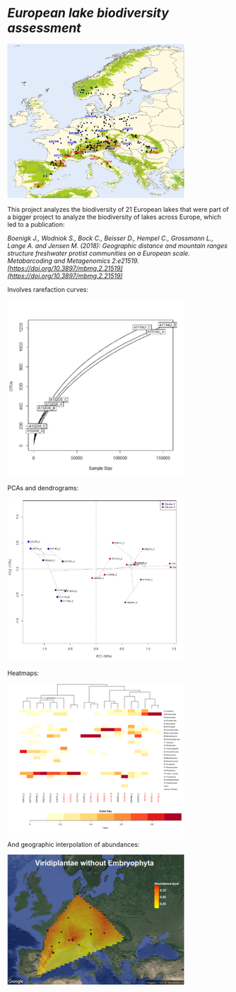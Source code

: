 # *_European lake biodiversity assessment_*

<img src="https://github.com/hempelc/european_lakes_diversity/blob/main/europe_samplingpoints.jpg" alt="GME" width="400"/>

This project analyzes the biodiversity of 21 European lakes that were part of a bigger project to analyze the biodiversity of lakes across Europe, which led to a publication:

*_Boenigk J., Wodniok S., Bock C., Beisser D., Hempel C., Grossmann L., Lange A. and Jensen M. (2018): Geographic distance and mountain ranges structure freshwater protist communities on a European scalе. Metabarcoding and Metagenomics 2:e21519._ [https://doi.org/10.3897/mbmg.2.21519](https://doi.org/10.3897/mbmg.2.21519)*

Involves rarefaction curves:

<img src="https://github.com/hempelc/european_lakes_diversity/blob/main/rarefaction_curves.png" alt="GME" width="400"/>

PCAs and dendrograms:

<img src="https://github.com/hempelc/european_lakes_diversity/blob/main/dendrogram_pca_lakes.png" alt="GME" width="400"/>

Heatmaps:

<img src="https://github.com/hempelc/european_lakes_diversity/blob/main/heatmap_dedrogram.png" alt="GME" width="400"/>

And geographic interpolation of abundances:

<img src="https://github.com/hempelc/european_lakes_diversity/blob/main/heatmap_map.png" alt="GME" width="400"/>
